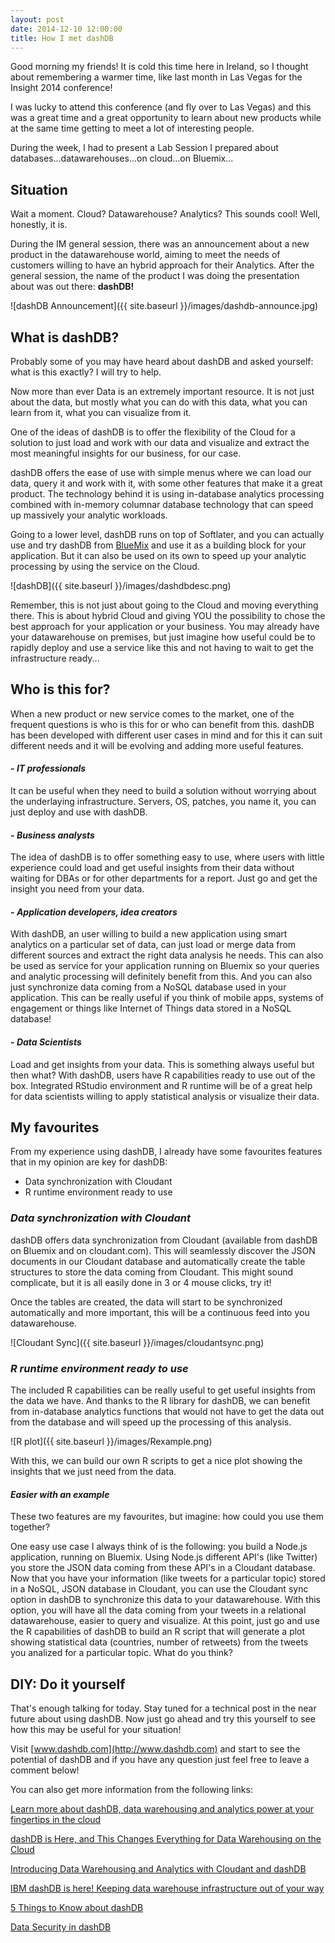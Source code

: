 ```yaml
---
layout: post
date: 2014-12-10 12:00:00
title: How I met dashDB
---
```


Good morning my friends!
It is cold this time here in Ireland, so I thought about remembering a warmer time, like last month in Las Vegas for the Insight 2014 conference!

I was lucky to attend this conference (and fly over to Las Vegas) and this was a great time and a great opportunity to learn about new products while at the same time getting to meet a lot of interesting people.

During the week, I had to present a Lab Session I prepared about databases...datawarehouses...on cloud...on Bluemix...

## **Situation**

Wait a moment. Cloud? Datawarehouse? Analytics? This sounds cool!
Well, honestly, it is.

During the IM general session, there was an announcement about a new product in the datawarehouse world, aiming to meet the needs of customers willing to have an hybrid approach for their Analytics. After the general session, the name of the product I was doing the presentation about was out there: **dashDB!**

![dashDB Announcement]({{ site.baseurl }}/images/dashdb-announce.jpg)


## **What is dashDB?**

Probably some of you may have heard about dashDB and asked yourself: what is this exactly? I will try to help.

Now more than ever Data is an extremely important resource. It is not just about the data, but mostly what you can do with this data, what you can learn from it, what you can visualize from it.

One of the ideas of dashDB is to offer the flexibility of the Cloud for a solution to just load and work with our data and visualize and extract the most meaningful insights for our business, for our case.

dashDB offers the ease of use with simple menus where we can load our data, query it and work with it, with some other features that make it a great product. The technology behind it is using in-database analytics processing combined with in-memory columnar database technology that can speed up massively your analytic workloads.

Going to a lower level, dashDB runs on top of Softlater, and you can actually use and try dashDB from [BlueMix](http://www.bluemix.net) and use it as a building block for your application. But it can also be used on its own to speed up your analytic processing by using the service on the Cloud. 

![dashDB]({{ site.baseurl }}/images/dashdbdesc.png)

Remember, this is not just about going to the Cloud and moving everything there. This is about hybrid Cloud and giving YOU the possibility to chose the best approach for your application or your business. You may already have your datawarehouse on premises, but just imagine how useful could be to rapidly deploy and use a service like this and not having to wait to get the infrastructure ready...

## **Who is this for?**

When a new product or new service comes to the market, one of the frequent questions is who is this for or who can benefit from this. dashDB has been developed with different user cases in mind and for this it can suit different needs and it will be evolving and adding more useful features.

#### - *IT professionals*

It can be useful when they need to build a solution without worrying about the underlaying infrastructure. Servers, OS, patches, you name it, you can just deploy and use with dashDB.

####  - *Business analysts*

The idea of dashDB is to offer something easy to use, where users with little experience could load and get useful insights from their data without waiting for DBAs or for other departments for a report. Just go and get the insight you need from your data.

#### - *Application developers, idea creators*

With dashDB, an user willing to build a new application using smart analytics on a particular set of data, can just load or merge data from different sources and extract the right data analysis he needs. This can also be used as service for your application running on Bluemix so your queries and analytic processing will definitely benefit from this. And you can also just synchronize data coming from a NoSQL database used in your application. This can be really useful if you think of mobile apps, systems of engagement or things like Internet of Things data stored in a NoSQL database!

#### - *Data Scientists*

Load and get insights from your data. This is something always useful but then what? With dashDB, users have R capabilities ready to use out of the box. Integrated RStudio environment and R runtime will be of a great help for data scientists willing to apply statistical analysis or visualize their data.

## **My favourites**

From my experience using dashDB, I already have some favourites features that in my opinion are key for dashDB:

- Data synchronization with Cloudant
- R runtime environment ready to use

### *Data synchronization with Cloudant*

dashDB offers data synchronization from Cloudant (available from dashDB on Bluemix and on cloudant.com). This will seamlessly discover the JSON documents in our Cloudant database and automatically create the table structures to store the data coming from Cloudant. This might sound complicate, but it is all easily done in 3 or 4 mouse clicks, try it!

Once the tables are created, the data will start to be synchronized automatically and more important, this will be a continuous feed into you datawarehouse.

![Cloudant Sync]({{ site.baseurl }}/images/cloudantsync.png)

### *R runtime environment ready to use*

The included R capabilities can be really useful to get useful insights from the data we have. And thanks to the R library for dashDB, we can benefit from in-database analytics functions that would not have to get the data out from the database and will speed up the processing of this analysis. 

![R plot]({{ site.baseurl }}/images/Rexample.png)


With this, we can build our own R scripts to get a nice plot showing the insights that we just need from the data.

#### *Easier with an example*

These two features are my favourites, but imagine: how could you use them together?

One easy use case I always think of is the following: you build a Node.js application, running on Bluemix. Using Node.js different API's (like Twitter) you store the JSON data coming from these API's in a Cloudant database. Now that you have your information (like tweets for a particular topic) stored in a NoSQL, JSON database in Cloudant, you can use the Cloudant sync option in dashDB to synchronize this data to your datawarehouse. With this option, you will have all the data coming from your tweets in a relational datawarehouse, easier to query and visualize. At this point, just go and use the R capabilities of dashDB to build an R script that will generate a plot showing statistical data (countries, number of retweets) from the tweets you analized for a particular topic. What do you think?

## **DIY: Do it yourself**

That's enough talking for today. Stay tuned for a technical post in the near future about using dashDB. Now just go ahead and try this yourself to see how this may be useful for your situation!

Visit [www.dashdb.com](http://www.dashdb.com) and start to see the potential of dashDB and if you have any question just feel free to leave a comment below!

You can also get more information from the following links:

[Learn more about dashDB, data warehousing and analytics power at your fingertips in the cloud](http://de.slideshare.net/cindyrussell129357/learn-more-about-dashdb-data-warehousing-and-analytics-power-at-your-fingertips-in-the-cloud)

[dashDB is Here, and This Changes Everything for Data Warehousing on the Cloud](http://ibmdatawarehousing.wordpress.com/2014/10/27/warehouse-as-a-service-hensley/)

[Introducing Data Warehousing and Analytics with Cloudant and dashDB](https://cloudant.com/blog/introducing-data-warehousing-and-analytics-with-cloudant-and-dashdb/)

[IBM dashDB is here! Keeping data warehouse infrastructure out of your way](http://softwaretradecraft.com/ibm-dashdb-is-here-keeping-data-warehouse-infrastructure-out-of-your-way/)

[5 Things to Know about dashDB](https://www.ibm.com/developerworks/community/blogs/5things/entry/5_things_to_know_about_dashdb_placeholder?lang=en)

[Data Security in dashDB](https://ibmdatawarehousing.wordpress.com/2014/12/04/data-security-in-dashdb/)	




